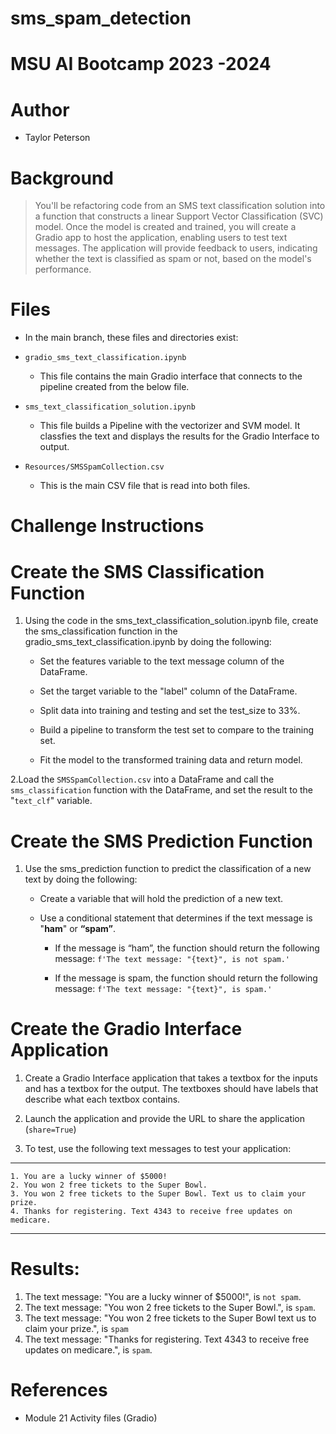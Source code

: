 # sms_spam_detection
# MSU AI Bootcamp 2023 -2024
# Author
* Taylor Peterson
# Background
>You'll be refactoring code from an SMS text classification solution into a function that constructs a linear Support Vector Classification (SVC) model. Once the model is created and trained, you will create a Gradio app to host the application, enabling users to test text messages. The application will provide feedback to users, indicating whether the text is classified as spam or not, based on the model's performance.
# Files
* In the main branch, these files and directories exist:

* `gradio_sms_text_classification.ipynb` 
    * This file contains the main Gradio interface that connects to the pipeline created from the below file.
* `sms_text_classification_solution.ipynb` 
    * This file builds a Pipeline with the vectorizer and SVM model. It classfies the text and displays the results for the Gradio Interface to output.
* `Resources/SMSSpamCollection.csv`
    * This is the main CSV file that is read into both files. 

# Challenge Instructions
# Create the SMS Classification Function
1. Using the code in the sms_text_classification_solution.ipynb file, create the sms_classification function in the gradio_sms_text_classification.ipynb by doing the following:

    * Set the features variable to the text message column of the DataFrame.

    * Set the target variable to the "label" column of the DataFrame.

    * Split data into training and testing and set the test_size to 33%.

    * Build a pipeline to transform the test set to compare to the training set.

    * Fit the model to the transformed training data and return model.

2.Load the `SMSSpamCollection.csv` into a DataFrame and call the `sms_classification` function with the DataFrame, and set the result to the "`text_clf`" variable.

# Create the SMS Prediction Function
1. Use the sms_prediction function to predict the classification of a new text by doing the following:

    * Create a variable that will hold the prediction of a new text.

    * Use a conditional statement that determines if the text message is "**ham**" or **“spam”**.

        * If the message is “ham”, the function should return the following message: `f'The text message: "{text}", is not spam.'`

        * If the message is spam, the function should return the following message: `f'The text message: "{text}", is spam.'`

# Create the Gradio Interface Application
1. Create a Gradio Interface application that takes a textbox for the inputs and has a textbox for the output. The textboxes should have labels that describe what each textbox contains.

2. Launch the application and provide the URL to share the application (`share=True`)

3. To test, use the following text messages to test your application:
---
```
1. You are a lucky winner of $5000!
2. You won 2 free tickets to the Super Bowl.
3. You won 2 free tickets to the Super Bowl. Text us to claim your prize.
4. Thanks for registering. Text 4343 to receive free updates on medicare.
```
---

# Results: 
1. The text message: "You are a lucky winner of $5000!", is `not spam`.
2. The text message: "You won 2 free tickets to the Super Bowl.", is `spam`.
3. The text message: "You won 2 free tickets to the Super Bowl text us to claim your prize.", is `spam`
4. The text message: "Thanks for registering. Text 4343 to receive free updates on medicare.", is `spam`.

# References
* Module 21 Activity files (Gradio)